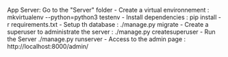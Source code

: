 App Server:
Go to the "Server" folder
    - Create a virtual environnement : mkvirtualenv --python=python3 testenv
    - Install dependencies : pip install -r requirements.txt
    - Setup th database : ./manage.py migrate
    - Create a superuser to administrate the server : ./manage.py createsuperuser
    - Run the Server ./manage.py runserver
    - Access to the admin page : http://localhost:8000/admin/
